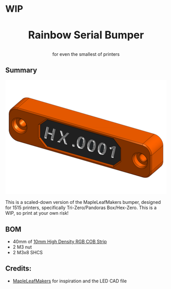 # WIP 



<div align="center">
  <h3 style="font-size: 32px;">Rainbow Serial Bumper</h3>

  <p>
    for even the smallest of printers
  </p>
</div>

## Summary

<p align="left">
  <img src="Images/Bumper ISO.png" width="600">
</p>

This is a scaled-down version of the MapleLeafMakers bumper, designed for 1515 printers, specifically Tri-Zero/Pandoras Box/Hex-Zero. This is a WIP, so print at your own risk!

## BOM

- 40mm of [10mm High Density RGB COB Strip](https://www.aliexpress.com/item/1005005486743999.html) 
- 2 M3 nut
- 2 M3x8 SHCS

## Credits:

* [MapleLeafMakers](https://github.com/MapleLeafMakers/Rainbow_Serial_Bumper/tree/main) for inspiration and the LED CAD file
